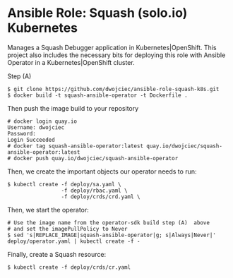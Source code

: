 Ansible Role: Squash (solo.io) Kubernetes
======================


Manages a Squash Debugger application in Kubernetes|OpenShift. This project also
includes the necessary bits for deploying this role with Ansible Operator in a
Kubernetes|OpenShift cluster.

Step (A)

```
$ git clone https://github.com/dwojciec/ansible-role-squash-k8s.git
$ docker build -t squash-ansible-operator -t Dockerfile .
```

Then push the image build to your repository 
```
# docker login quay.io
Username: dwojciec
Password:
Login Succeeded
# docker tag squash-ansible-operator:latest quay.io/dwojciec/squash-ansible-operator:latest
# docker push quay.io/dwojciec/squash-ansible-operator
```

Then, we create the important objects our operator needs to run:

```
$ kubectl create -f deploy/sa.yaml \
                 -f deploy/rbac.yaml \
                 -f deploy/crds/crd.yaml \
```

Then, we start the operator:


```
# Use the image name from the operator-sdk build step (A)  above
# and set the imagePullPolicy to Never
$ sed 's|REPLACE_IMAGE|squash-ansible-operator|g; s|Always|Never|' deploy/operator.yaml | kubectl create -f -
```

Finally, create a Squash resource:

```
$ kubectl create -f deploy/crds/cr.yaml
```
